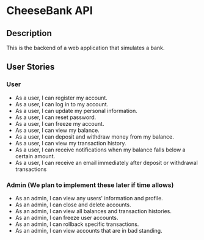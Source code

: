 # CheeseBank API

## Description
This is the backend of a web application that simulates a bank.

## User Stories
### User
- As a user, I can register my account.
- As a user, I can log in to my account.
- As a user, I can update my personal information.
- As a user, I can reset password.
- As a user, I can freeze my account.
- As a user, I can view my balance.
- As a user, I can deposit and withdraw money from my balance.
- As a user, I can view my transaction history.
- As a user, I can receive notifications when my balance falls below a certain amount.
- As a user, I can receive an email immediately after deposit or withdrawal transactions 
 
### Admin (We plan to implement these later if time allows)
- As an admin, I can view any users' information and profile.
- As an admin, I can close and delete accounts.
- As an admin, I can view all balances and transaction histories.
- As an admin, I can freeze user accounts.
- As an admin, I can rollback specific transactions.
- As an admin, I can view accounts that are in bad standing.
